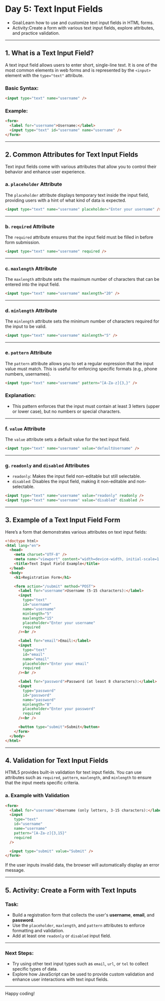 # Day 5: Text Input Fields

- Goal:Learn how to use and customize text input fields in HTML forms.
- Activity:Create a form with various text input fields, explore attributes, and practice validation.

---

## 1. What is a Text Input Field?

A text input field allows users to enter short, single-line text. It is one of the most common elements in web forms and is represented by the `<input>` element with the `type="text"` attribute.

### Basic Syntax:

```html
<input type="text" name="username" />
```

### Example:

```html
<form>
  <label for="username">Username:</label>
  <input type="text" id="username" name="username" />
</form>
```

---

## 2. Common Attributes for Text Input Fields

Text input fields come with various attributes that allow you to control their behavior and enhance user experience.

### a. `placeholder` Attribute

The `placeholder` attribute displays temporary text inside the input field, providing users with a hint of what kind of data is expected.

```html
<input type="text" name="username" placeholder="Enter your username" />
```

---

### b. `required` Attribute

The `required` attribute ensures that the input field must be filled in before form submission.

```html
<input type="text" name="username" required />
```

---

### c. `maxlength` Attribute

The `maxlength` attribute sets the maximum number of characters that can be entered into the input field.

```html
<input type="text" name="username" maxlength="20" />
```

---

### d. `minlength` Attribute

The `minlength` attribute sets the minimum number of characters required for the input to be valid.

```html
<input type="text" name="username" minlength="5" />
```

---

### e. `pattern` Attribute

The `pattern` attribute allows you to set a regular expression that the input value must match. This is useful for enforcing specific formats (e.g., phone numbers, usernames).

```html
<input type="text" name="username" pattern="[A-Za-z]{3,}" />
```

### Explanation:

- This pattern enforces that the input must contain at least 3 letters (upper or lower case), but no numbers or special characters.

---

### f. `value` Attribute

The `value` attribute sets a default value for the text input field.

```html
<input type="text" name="username" value="defaultUsername" />
```

---

### g. `readonly` and `disabled` Attributes

- `readonly`: Makes the input field non-editable but still selectable.
- `disabled`: Disables the input field, making it non-editable and non-selectable.

```html
<input type="text" name="username" value="readonly" readonly />
<input type="text" name="username" value="disabled" disabled />
```

---

## 3. Example of a Text Input Field Form

Here’s a form that demonstrates various attributes on text input fields:

```html
<!doctype html>
<html lang="en">
  <head>
    <meta charset="UTF-8" />
    <meta name="viewport" content="width=device-width, initial-scale=1.0" />
    <title>Text Input Field Example</title>
  </head>
  <body>
    <h1>Registration Form</h1>

    <form action="/submit" method="POST">
      <label for="username">Username (5-15 characters):</label>
      <input
        type="text"
        id="username"
        name="username"
        minlength="5"
        maxlength="15"
        placeholder="Enter your username"
        required
      /><br />

      <label for="email">Email:</label>
      <input
        type="text"
        id="email"
        name="email"
        placeholder="Enter your email"
        required
      /><br />

      <label for="password">Password (at least 8 characters):</label>
      <input
        type="password"
        id="password"
        name="password"
        minlength="8"
        placeholder="Enter your password"
        required
      /><br />

      <button type="submit">Submit</button>
    </form>
  </body>
</html>
```

---

## 4. Validation for Text Input Fields

HTML5 provides built-in validation for text input fields. You can use attributes such as `required`, `pattern`, `maxlength`, and `minlength` to ensure that the input meets specific criteria.

### a. Example with Validation

```html
<form>
  <label for="username">Username (only letters, 3-15 characters):</label>
  <input
    type="text"
    id="username"
    name="username"
    pattern="[A-Za-z]{3,15}"
    required
  />

  <input type="submit" value="Submit" />
</form>
```

If the user inputs invalid data, the browser will automatically display an error message.

---

## 5. Activity: Create a Form with Text Inputs

### Task:

- Build a registration form that collects the user's **username**, **email**, and **password**.
- Use the `placeholder`, `maxlength`, and `pattern` attributes to enforce formatting and validation.
- Add at least one `readonly` or `disabled` input field.

---

### Next Steps:

- Try using other text input types such as `email`, `url`, or `tel` to collect specific types of data.
- Explore how JavaScript can be used to provide custom validation and enhance user interactions with text input fields.

---

Happy coding!

